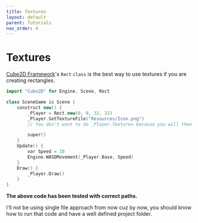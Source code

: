 ```yaml
---
title: Textures
layout: default
parent: Tutorials
nav_order: 4
---
```


# Textures
[Cube2D Framework]'s `Rect` `class` is the best way to use textures if you are creating rectangles.

```cpp
import "Cube2D" for Engine, Scene, Rect

class SceneGame is Scene {
	construct new() {
		_Player = Rect.new(0, 0, 32, 32)
		_Player.SetTextureFile("Resources/Icon.png")
		// You don't want to do _Player.Texture= because you will then have to manually load texture which is not possible in my engine.

		super()
	}
	Update() {
		var Speed = 10
		Engine.WASDMovement(_Player.Base, Speed)
	}
	Draw() {
		_Player.Draw()
	}
}

```
**The above code has been tested with correct paths.**

I'll not be using single file approach from now cuz by now, you should know how to run that code and have a well defined project folder.

[Cube2D Framework]: https://github.com/mastercuber55/Cube2D-Framework